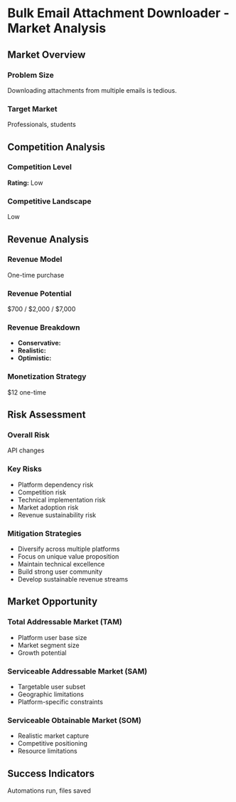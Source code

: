 # Bulk Email Attachment Downloader - Market Analysis

## Market Overview

### Problem Size
Downloading attachments from multiple emails is tedious.

### Target Market
Professionals, students

## Competition Analysis

### Competition Level
**Rating:** Low

### Competitive Landscape
Low

## Revenue Analysis

### Revenue Model
One-time purchase

### Revenue Potential
$700 / $2,000 / $7,000

### Revenue Breakdown
- **Conservative:** 
- **Realistic:** 
- **Optimistic:** 

### Monetization Strategy
$12 one-time

## Risk Assessment

### Overall Risk
API changes

### Key Risks
- Platform dependency risk
- Competition risk
- Technical implementation risk
- Market adoption risk
- Revenue sustainability risk

### Mitigation Strategies
- Diversify across multiple platforms
- Focus on unique value proposition
- Maintain technical excellence
- Build strong user community
- Develop sustainable revenue streams

## Market Opportunity

### Total Addressable Market (TAM)
- Platform user base size
- Market segment size
- Growth potential

### Serviceable Addressable Market (SAM)
- Targetable user subset
- Geographic limitations
- Platform-specific constraints

### Serviceable Obtainable Market (SOM)
- Realistic market capture
- Competitive positioning
- Resource limitations

## Success Indicators
Automations run, files saved
